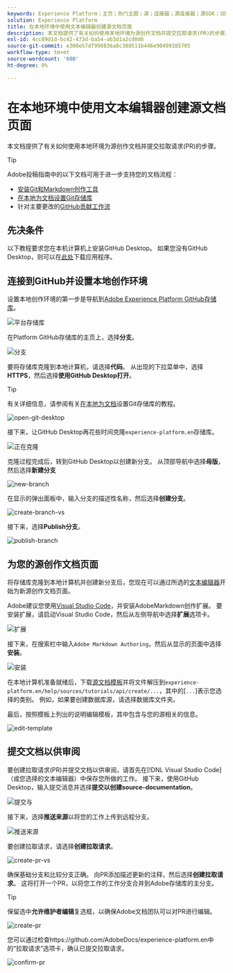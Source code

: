 ```yaml
---
keywords: Experience Platform；主页；热门主题；源；连接器；源连接器；源SDK；SDK
solution: Experience Platform
title: 在本地环境中使用文本编辑器创建源文档页面
description: 本文档提供了有关如何使用本地环境为源创作文档并提交拉取请求(PR)的步骤。
exl-id: 4cc89d1d-bc42-473d-ba54-ab3d1a2cd0d6
source-git-commit: e300e57df998836a8c388511b446e90499185705
workflow-type: tm+mt
source-wordcount: '600'
ht-degree: 0%

---
```


# 在本地环境中使用文本编辑器创建源文档页面

本文档提供了有关如何使用本地环境为源创作文档并提交拉取请求(PR)的步骤。

>[!TIP]
>
>Adobe投稿指南中的以下文档可用于进一步支持您的文档流程： <ul><li>[安装Git和Markdown创作工具](https://experienceleague.adobe.com/docs/contributor/contributor-guide/setup/install-tools.html)</li><li>[在本地为文档设置Git存储库](https://experienceleague.adobe.com/docs/contributor/contributor-guide/setup/local-repo.html)</li><li>针对主要更改的[GitHub贡献工作流](https://experienceleague.adobe.com/docs/contributor/contributor-guide/setup/full-workflow.html)</li></ul>

## 先决条件

以下教程要求您在本机计算机上安装GitHub Desktop。 如果您没有GitHub Desktop，则可以在[此处](https://desktop.github.com/)下载应用程序。

## 连接到GitHub并设置本地创作环境

设置本地创作环境的第一步是导航到[Adobe Experience Platform GitHub存储库](https://github.com/AdobeDocs/experience-platform.en)。

![平台存储库](../assets/platform-repo.png)

在Platform GitHub存储库的主页上，选择&#x200B;**分支**。

![分支](../assets/fork.png)

要将存储库克隆到本地计算机，请选择&#x200B;**代码**。 从出现的下拉菜单中，选择&#x200B;**HTTPS**，然后选择&#x200B;**使用GitHub Desktop打开**。

>[!TIP]
>
>有关详细信息，请参阅有关[在本地为文档](https://experienceleague.adobe.com/docs/contributor/contributor-guide/setup/local-repo.html#create-a-local-clone-of-the-repository)设置Git存储库的教程。

![open-git-desktop](../assets/open-git-desktop.png)

接下来，让GitHub Desktop再花些时间克隆`experience-platform.en`存储库。

![正在克隆](../assets/cloning.png)

克隆过程完成后，转到GitHub Desktop以创建新分支。 从顶部导航中选择&#x200B;**母版**，然后选择&#x200B;**新建分支**

![new-branch](../assets/new-branch.png)

在显示的弹出面板中，输入分支的描述性名称，然后选择&#x200B;**创建分支**。

![create-branch-vs](../assets/create-branch-vs.png)

接下来，选择&#x200B;**Publish分支**。

![publish-branch](../assets/publish-branch.png)

## 为您的源创作文档页面

将存储库克隆到本地计算机并创建新分支后，您现在可以通过所选的[文本编辑器](https://experienceleague.adobe.com/docs/contributor/contributor-guide/setup/install-tools.html#understand-markdown-editors)开始为新源创作文档页面。

Adobe建议您使用[Visual Studio Code](https://code.visualstudio.com/)，并安装AdobeMarkdown创作扩展。 要安装扩展，请启动Visual Studio Code，然后从左侧导航中选择&#x200B;**扩展**&#x200B;选项卡。

![扩展](../assets/extension.png)

接下来，在搜索栏中输入`Adobe Markdown Authoring`，然后从显示的页面中选择&#x200B;**安装**。

![安装](../assets/install.png)

在本地计算机准备就绪后，下载[源文档模板](../assets/api-template.zip)并将文件解压到`experience-platform.en/help/sources/tutorials/api/create/...`，其中的[`...`]表示您选择的类别。 例如，如果要创建数据库源，请选择数据库文件夹。

最后，按照模板上列出的说明编辑模板，其中包含与您的源相关的信息。

![edit-template](../assets/edit-template.png)

## 提交文档以供审阅

要创建拉取请求(PR)并提交文档以供审阅，请首先在[!DNL Visual Studio Code]（或您选择的文本编辑器）中保存您所做的工作。 接下来，使用GitHub Desktop，输入提交消息并选择&#x200B;**提交以创建source-documentation**。

![提交与](../assets/commit-vs.png)

接下来，选择&#x200B;**推送来源**&#x200B;以将您的工作上传到远程分支。

![推送来源](../assets/push-origin.png)

要创建拉取请求，请选择&#x200B;**创建拉取请求**。

![create-pr-vs](../assets/create-pr-vs.png)

确保基础分支和比较分支正确。 向PR添加描述更新的注释，然后选择&#x200B;**创建拉取请求**。 这将打开一个PR，以将您工作的工作分支合并到Adobe存储库的主分支。

>[!TIP]
>
>保留选中&#x200B;**允许维护者编辑**&#x200B;复选框，以确保Adobe文档团队可以对PR进行编辑。

![create-pr](../assets/create-pr.png)

您可以通过检查https://github.com/AdobeDocs/experience-platform.en中的“拉取请求”选项卡，确认已提交拉取请求。

![confirm-pr](../assets/confirm-pr.png)
